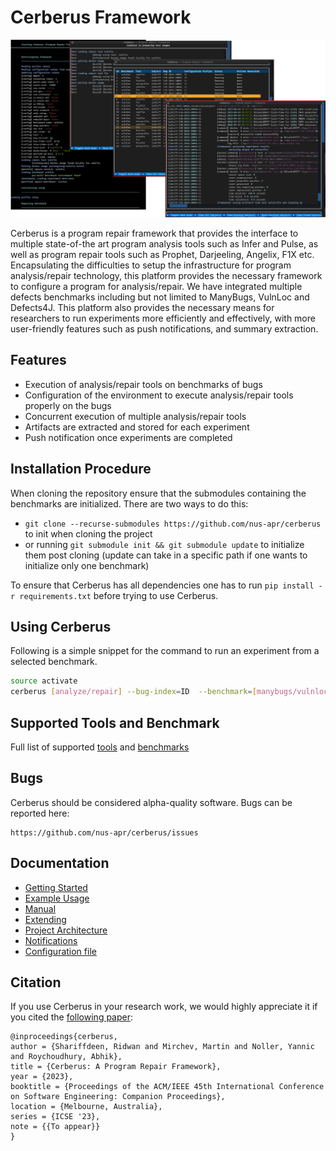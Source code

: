 # Cerberus Framework

![Main View](doc/images/CerberusView.png)


Cerberus is a program repair framework that provides the interface to multiple
state-of-the art program analysis tools such as Infer and Pulse, as well as program repair tools such as Prophet, Darjeeling, Angelix, F1X etc.
Encapsulating the difficulties to setup the infrastructure for program analysis/repair technology, this platform provides
the necessary framework to configure a program for analysis/repair. We have integrated multiple defects
benchmarks including but not limited to ManyBugs, VulnLoc and Defects4J. This platform also provides the necessary means for researchers to
run experiments more efficiently and effectively, with more user-friendly features such as push notifications, and summary extraction.

## Features

* Execution of analysis/repair tools on benchmarks of bugs
* Configuration of the environment to execute analysis/repair tools properly on the bugs
* Concurrent execution of multiple analysis/repair tools
* Artifacts are extracted and stored for each experiment
* Push notification once experiments are completed

## Installation Procedure

When cloning the repository ensure that the submodules containing the benchmarks are initialized. There are two ways to do this:
* `git clone --recurse-submodules https://github.com/nus-apr/cerberus` to init when cloning the project
* or running `git submodule init && git submodule update` to initialize them post cloning (update can take in a specific path if one wants to initialize only one benchmark)

To ensure that Cerberus has all dependencies one has to run `pip install -r requirements.txt` before trying to use Cerberus.

## Using Cerberus

Following is a simple snippet for the command to run an experiment from a selected benchmark.

```bash
source activate
cerberus [analyze/repair] --bug-index=ID  --benchmark=[manybugs/vulnloc] --tool=[cpr/angelix/prophet/f1x]
```

## Supported Tools and Benchmark
Full list of supported [tools](doc/tool/ListTools.md) and [benchmarks](doc/benchmark/ListBenchmarks.md)

## Bugs

Cerberus should be considered alpha-quality software. Bugs can be reported here:

    https://github.com/nus-apr/cerberus/issues

## Documentation

* [Getting Started](doc/GetStart.md)
* [Example Usage](doc/Examples.md)
* [Manual](doc/Manual.md)
* [Extending](doc/Extending.md)
* [Project Architecture](doc/ProjectArchitecture.md)
* [Notifications](doc/Notifications.md)
* [Configuration file](doc/AdvancedConfiguration.md)



## Citation

If you use Cerberus in your research work, we would highly appreciate it if you
cited the [following paper](https://rshariffdeen.com/paper/ICSE23-demo.pdf):

```
@inproceedings{cerberus,
author = {Shariffdeen, Ridwan and Mirchev, Martin and Noller, Yannic and Roychoudhury, Abhik},
title = {Cerberus: A Program Repair Framework},
year = {2023},
booktitle = {Proceedings of the ACM/IEEE 45th International Conference on Software Engineering: Companion Proceedings},
location = {Melbourne, Australia},
series = {ICSE '23},
note = {{To appear}}
}
```